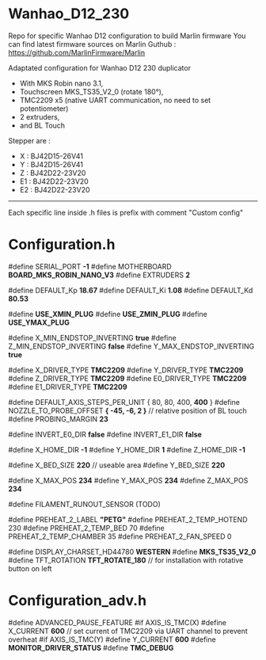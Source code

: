 # Wanhao_D12_230
Repo for specific Wanhao D12 configuration to build Marlin firmware
You can find latest firmware sources on Marlin Guthub : https://github.com/MarlinFirmware/Marlin

Adaptated configuration for Wanhao D12 230 duplicator
 * With MKS Robin nano 3.1,
 * Touchscreen MKS_TS35_V2_0 (rotate 180°),
 * TMC2209 x5 (native UART communication, no need to set potentiometer)
 * 2 extruders,
 * and BL Touch

 Stepper are :
 * X : BJ42D15-26V41
 * Y : BJ42D15-26V41
 * Z : BJ42D22-23V20
 * E1 : BJ42D22-23V20
 * E2 : BJ42D22-23V20
-------------

Each specific line inside .h files is prefix with comment "Custom config" 

# Configuration.h
#define SERIAL_PORT **-1**
#define MOTHERBOARD **BOARD_MKS_ROBIN_NANO_V3**
#define EXTRUDERS **2**

#define DEFAULT_Kp **18.67**
#define DEFAULT_Ki  **1.08**
#define DEFAULT_Kd **80.53**

#define **USE_XMIN_PLUG**
#define **USE_ZMIN_PLUG**
#define **USE_YMAX_PLUG**

#define X_MIN_ENDSTOP_INVERTING **true**
#define Z_MIN_ENDSTOP_INVERTING **false**
#define Y_MAX_ENDSTOP_INVERTING **true**

#define X_DRIVER_TYPE **TMC2209**
#define Y_DRIVER_TYPE **TMC2209**
#define Z_DRIVER_TYPE **TMC2209**
#define E0_DRIVER_TYPE **TMC2209**
#define E1_DRIVER_TYPE **TMC2209**

#define DEFAULT_AXIS_STEPS_PER_UNIT   { 80, 80, 400, **400** }
#define NOZZLE_TO_PROBE_OFFSET **{ -45, -6, 2  }**  // relative position of BL touch
#define PROBING_MARGIN **23**

#define INVERT_E0_DIR **false**
#define INVERT_E1_DIR **false**

#define X_HOME_DIR **-1**
#define Y_HOME_DIR **1**
#define Z_HOME_DIR **-1**

#define X_BED_SIZE **220** // useable area
#define Y_BED_SIZE **220**

#define X_MAX_POS **234**
#define Y_MAX_POS **234**
#define Z_MAX_POS **234**

#define FILAMENT_RUNOUT_SENSOR (TODO)

#define PREHEAT_2_LABEL       **"PETG"**
#define PREHEAT_2_TEMP_HOTEND 230
#define PREHEAT_2_TEMP_BED     70
#define PREHEAT_2_TEMP_CHAMBER 35
#define PREHEAT_2_FAN_SPEED     0

#define DISPLAY_CHARSET_HD44780 **WESTERN**
#define **MKS_TS35_V2_0**
#define TFT_ROTATION **TFT_ROTATE_180** // for installation with rotative button on left

# Configuration_adv.h
#define ADVANCED_PAUSE_FEATURE
#if AXIS_IS_TMC(X)
    #define X_CURRENT       **600**  // set current of TMC2209 via UART channel to prevent overheat
#if AXIS_IS_TMC(Y)
    #define Y_CURRENT       **600**
#define **MONITOR_DRIVER_STATUS**
#define **TMC_DEBUG**